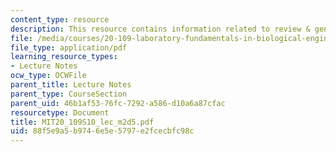 ```yaml
---
content_type: resource
description: This resource contains information related to review & gene analysis.
file: /media/courses/20-109-laboratory-fundamentals-in-biological-engineering-spring-2010/88f5e9a5b9746e5e5797e2fcecbfc98c_MIT20_109S10_lec_m2d5.pdf
file_type: application/pdf
learning_resource_types:
- Lecture Notes
ocw_type: OCWFile
parent_title: Lecture Notes
parent_type: CourseSection
parent_uid: 46b1af53-76fc-7292-a586-d10a6a87cfac
resourcetype: Document
title: MIT20_109S10_lec_m2d5.pdf
uid: 88f5e9a5-b974-6e5e-5797-e2fcecbfc98c
---
```

